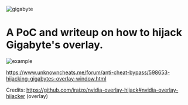 
![gigabyte](https://github.com/HappyCatOfficial/GigabyteOverlayHijack/assets/64699353/a5314b1e-11cb-4c67-bdea-30dd61cf8b78)

<h1>A PoC and writeup on how to hijack Gigabyte's overlay.</h1>

![example](https://github.com/HappyCatOfficial/GigabyteOverlayHijack/assets/64699353/5e197fbf-79b5-4e3a-aa14-3864cc278551)


https://www.unknowncheats.me/forum/anti-cheat-bypass/598653-hijacking-gigabytes-overlay-window.html

Credits: https://github.com/iraizo/nvidia-overlay-hijack#nvidia-overlay-hijacker (overlay)
